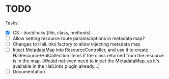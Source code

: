 TODO
====

Tasks:

- [X] CS - docblocks (file, class, methods)
- [ ] Allow setting resource route params/options in metadata map?
- [ ] Changes to HalLinks factory to allow injecting metadata map
- [ ] Inject MetadataMap into ResourceController, and use it to create
  HalResource/HalCollection items if the class returned from the resource is in
  the map. (Would not even need to inject the MetadataMap, as it's available in
  the HalLinks plugin already...)
- [ ] Documentation
